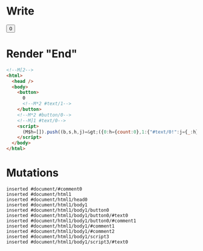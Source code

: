 # Write
  <!M[2><button>0<!M*2 #text/1></button><!M*2 #button/0><!M]1 #text/0><script>(M$h=[]).push((b,s,h,j)=>({0:h={count:0},1:{"#text/0!":j={_:h}},2:j,$global:{}}),[2,"packages/translator-tags/src/__tests__/fixtures/basic-nested-scope-custom-tag/template.marko_1_count",2,"packages/translator-tags/src/__tests__/fixtures/basic-nested-scope-custom-tag/template.marko_1_count/subscriber",])</script>


# Render "End"
```html
<!--M[2-->
<html>
  <head />
  <body>
    <button>
      0
      <!--M*2 #text/1-->
    </button>
    <!--M*2 #button/0-->
    <!--M]1 #text/0-->
    <script>
      (M$h=[]).push((b,s,h,j)=&gt;({0:h={count:0},1:{"#text/0!":j={_:h}},2:j,$global:{}}),[2,"packages/translator-tags/src/__tests__/fixtures/basic-nested-scope-custom-tag/template.marko_1_count",2,"packages/translator-tags/src/__tests__/fixtures/basic-nested-scope-custom-tag/template.marko_1_count/subscriber",])
    </script>
  </body>
</html>
```

# Mutations
```
inserted #document/#comment0
inserted #document/html1
inserted #document/html1/head0
inserted #document/html1/body1
inserted #document/html1/body1/button0
inserted #document/html1/body1/button0/#text0
inserted #document/html1/body1/button0/#comment1
inserted #document/html1/body1/#comment1
inserted #document/html1/body1/#comment2
inserted #document/html1/body1/script3
inserted #document/html1/body1/script3/#text0
```